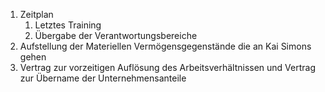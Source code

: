1. Zeitplan
	1. Letztes Training
	2. Übergabe der Verantwortungsbereiche
1. Aufstellung der Materiellen Vermögensgegenstände die an Kai Simons gehen
2. Vertrag zur vorzeitigen Auflösung des Arbeitsverhältnissen und Vertrag zur Übername der Unternehmensanteile